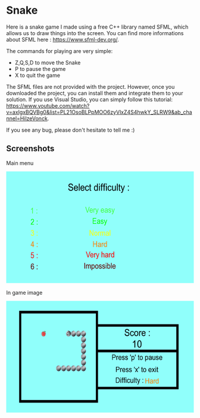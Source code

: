 # Snake
Here is a snake game I made using a free C++ library named SFML, which allows us to draw things into the screen. You can find more informations about SFML here : https://www.sfml-dev.org/.

The commands for playing are very simple:
- Z,Q,S,D to move the Snake
- P to pause the game
- X to quit the game

The SFML files are not provided with the project. However, once you downloaded the project, you can install them and integrate them to your solution. If you use Visual Studio, you can simply follow this tutorial: https://www.youtube.com/watch?v=axIgxBQVBg0&list=PL21OsoBLPpMOO6zyVlxZ4S4hwkY_SLRW9&ab_channel=HilzeVonck.

If you see any bug, please don't hesitate to tell me :)

## Screenshots

Main menu

<img src="Screenshots/Screenshot_main_menu.png" width="585" height="300">

In game image

<img src="Screenshots/Screenshot_in_game.png" width="585" height="300">
